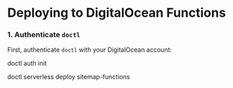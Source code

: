 # Deploying to DigitalOcean Functions

### 1. Authenticate `doctl`

First, authenticate `doctl` with your DigitalOcean account:

doctl auth init

doctl serverless deploy sitemap-functions
